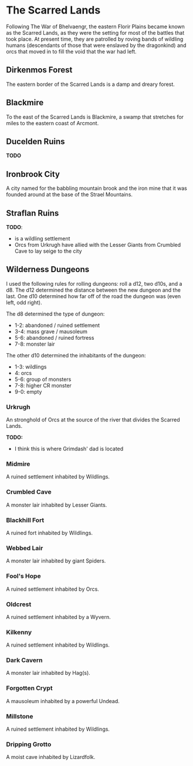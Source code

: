 # The Scarred Lands

Following The War of Bhelvaengr, the eastern Florir Plains became known as the Scarred Lands, as they were the setting for most of the battles that took place.
At present time, they are patrolled by roving bands of wildling humans (descendants of those that were enslaved by the dragonkind) and orcs that moved in to fill the void that the war had left.

## Dirkenmos Forest

The eastern border of the Scarred Lands is a damp and dreary forest.

## Blackmire

To the east of the Scarred Lands is Blackmire, a swamp that stretches for miles to the eastern coast of Arcmont.

## Ducelden Ruins

**TODO**

## Ironbrook City

A city named for the babbling mountain brook and the iron mine that it was founded around at the base of the Strael Mountains.

## Straflan Ruins

**TODO**:
- is a wildling settlement
- Orcs from Urkrugh have allied with the Lesser Giants from Crumbled Cave to lay seige to the city

## Wilderness Dungeons

I used the following rules for rolling dungeons: roll a d12, two d10s, and a d8.
The d12 determined the distance between the new dungeon and the last.
One d10 determined how far off of the road the dungeon was (even left, odd right).

The d8 determined the type of dungeon:

- 1-2: abandoned / ruined settlement
- 3-4: mass grave / mausoleum
- 5-6: abandoned / ruined fortress
- 7-8: monster lair

The other d10 determined the inhabitants of the dungeon:

- 1-3: wildlings
- 4: orcs
- 5-6: group of monsters
- 7-8: higher CR monster
- 9-0: empty

### Urkrugh

An stronghold of Orcs at the source of the river that divides the Scarred Lands.

**TODO:**
- I think this is where Grimdash' dad is located

### Midmire

A ruined settlement inhabited by Wildlings. 

### Crumbled Cave

A monster lair inhabited by Lesser Giants.

### Blackhill Fort

A ruined fort inhabited by Wildlings.

### Webbed Lair

A monster lair inhabited by giant Spiders.

### Fool's Hope

A ruined settlement inhabited by Orcs.

### Oldcrest

A ruined settlement inhabited by a Wyvern.

### Kilkenny

A ruined settlement inhabited by Wildlings.

### Dark Cavern

A monster lair inhabited by Hag(s).

### Forgotten Crypt

A mausoleum inhabited by a powerful Undead.

### Millstone

A ruined settlement inhabited by Wildlings.

### Dripping Grotto

A moist cave inhabited by Lizardfolk.
